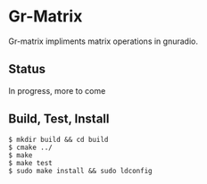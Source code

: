 # Gr-Matrix
Gr-matrix impliments matrix operations in gnuradio.

## Status
In progress, more to come

## Build, Test, Install

  ```
  $ mkdir build && cd build
  $ cmake ../
  $ make
  $ make test
  $ sudo make install && sudo ldconfig
  ```
